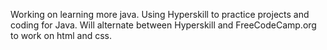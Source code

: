Working on learning more java.
Using Hyperskill to practice projects and coding for Java.
Will alternate between Hyperskill and FreeCodeCamp.org to work on html and css.

